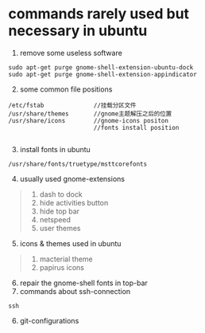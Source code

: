 # commands rarely used but necessary in ubuntu 

1. remove some useless software

```shell
sudo apt-get purge gnome-shell-extension-ubuntu-dock
sudo apt-get purge gnome-shell-extension-appindicator
```

2. some common file positions

```shell
/etc/fstab				//挂载分区文件
/usr/share/themes		//gnome主题解压之后的位置
/usr/share/icons		//gnome-icons positon
						//fonts install position
						
```

3. install fonts in ubuntu 

```shell
/usr/share/fonts/truetype/msttcorefonts
```

4. usually used gnome-extensions

> 1. dash to dock                       
> 2. hide activities button     
> 3. hide top bar
> 4. netspeed
> 5. user themes   

5. icons & themes used in ubuntu 

> 1. macterial theme 
> 2. papirus icons

6. repair the gnome-shell fonts in top-bar 
7. commands about ssh-connection

```shell
ssh
```

6. git-configurations 
